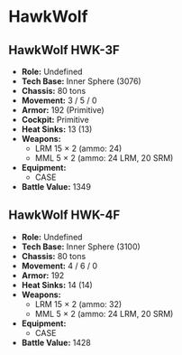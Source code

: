 # HawkWolf
## HawkWolf HWK-3F
- **Role:** Undefined
- **Tech Base:** Inner Sphere (3076)
- **Chassis:** 80 tons
- **Movement:** 3 / 5 / 0
- **Armor:** 192 (Primitive)
- **Cockpit:** Primitive
- **Heat Sinks:** 13 (13)
- **Weapons:**
  - LRM 15 × 2 (ammo: 24)
  - MML 5 × 2 (ammo: 24 LRM, 20 SRM)
- **Equipment:**
  - CASE
- **Battle Value:** 1349

## HawkWolf HWK-4F
- **Role:** Undefined
- **Tech Base:** Inner Sphere (3100)
- **Chassis:** 80 tons
- **Movement:** 4 / 6 / 0
- **Armor:** 192
- **Heat Sinks:** 14 (14)
- **Weapons:**
  - LRM 15 × 2 (ammo: 32)
  - MML 5 × 2 (ammo: 24 LRM, 20 SRM)
- **Equipment:**
  - CASE
- **Battle Value:** 1428

